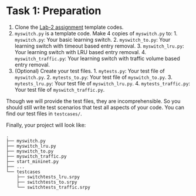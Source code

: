 # Task 1: Preparation

1. Clone the [Lab-2 assignment](https://classroom.github.com/a/HimykJzS) template codes.
2. `myswitch.py` is a template code. Make 4 copies of `myswitch.py` to: 1. `myswitch.py`: Your basic learning switch. 2. `myswitch_to.py`: Your learning switch with timeout based entry removal. 3. `myswitch_lru.py`: Your learning switch with LRU based entry removal. 4. `myswitch_traffic.py`: Your learning switch with traffic volume based entry removal.
3. \(Optional\) Create your test files. 1. `mytests.py`: Your test file of `myswitch.py`. 2. `mytests_to.py`: Your test file of `myswitch_to.py`. 3. `mytests_lru.py`: Your test file of `myswitch_lru.py`. 4. `mytests_traffic.py`: Your test file of `myswitch_traffic.py`.

Though we will provide the test files, they are incomprehensible. So you should still write test scenarios that test all aspects of your code. You can find our test files in `testcases/`.

Finally, your project will look like:

```text
.
├── myswitch.py
├── myswitch_lru.py
├── myswitch_to.py
├── myswitch_traffic.py
├── start_mininet.py
├── ...
└── testcases
    ├── switchtests_lru.srpy
    ├── switchtests_to.srpy
    └── switchtests_traffic.srpy
```

